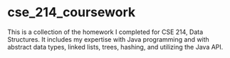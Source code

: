 # cse_214_coursework
This is a collection of the homework I completed for CSE 214, Data Structures. It includes my expertise with Java programming and with abstract data types, linked lists, trees, hashing, and utilizing the Java API.
